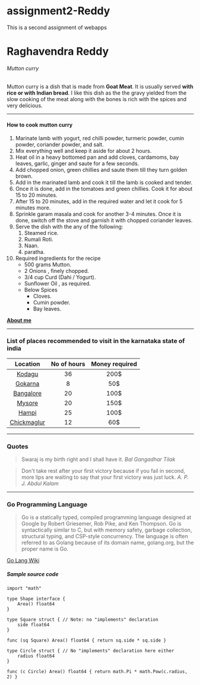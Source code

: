 # assignment2-Reddy
This is a second assignment of webapps

# Raghavendra Reddy
###### Mutton curry

Mutton curry is a dish that is made from **Goat Meat**. It is usually served **with rice or with Indian bread**. I like this dish as the the gravy yielded from the slow cooking of the meat along with the bones is rich with the spices and very delicious.

***

#### How to cook mutton curry
1. Marinate lamb with yogurt, red chilli powder, turmeric powder, cumin powder, coriander powder, and salt.
2. Mix everything well and keep it aside for about 2 hours.
3. Heat oil in a heavy bottomed pan and add cloves, cardamoms, bay leaves, garlic, ginger and saute for a few seconds.
4. Add chopped onion, green chillies and saute them till they turn golden brown.
5. Add in the marinated lamb and cook it till the lamb is cooked and tender.
6. Once it is done, add in the tomatoes and green chillies. Cook it for about 15 to 20 minutes.
7. After 15 to 20 minutes, add in the required water and let it cook for 5 minutes more.
8. Sprinkle garam masala and cook for another 3-4 minutes. Once it is done, switch off the stove and garnish it with chopped coriander leaves.
9. Serve the dish with the any of the following:
    1. Steamed rice.
    2. Rumali Roti.
    3. Naan.
    4. paratha.
10. Required ingredients for the recipe
    * 500 grams Mutton.
    * 2 Onions , finely chopped.
    * 3/4 cup Curd (Dahi / Yogurt).
    * Sunflower Oil , as required.
    * Below Spices
        * Cloves.
        * Cumin powder.
        * Bay leaves.

**[About me](AboutMe.md)**

***

### List of places recommended to visit in the karnataka state of india
|Location|No of hours|Money required|
|:------:|:---------:|:------------:|
|[Kodagu](Images/coorgg.jpg)|36|200$|
|[Gokarna](Images/Gokarna.jpg)|8|50$|
|[Bangalore](Images/Bangalore.jpg)|20|100$|
|[Mysore](Images/mysore.jpg)|20|150$|
|[Hampi](Images/Hampi.jpg)|25|100$|
|[Chickmaglur](Images/chickmaglur.jpg)|12|60$|

***

### Quotes

> Swaraj is my birth right and I shall have it.
                            *Bal Gangadhar Tilak*

>Don't take rest after your first victory because if you fail in second, more lips are waiting to say that your first victory was just luck.
                            *A. P. J. Abdul Kalam*

***

### Go Programming Language
>Go is a statically typed, compiled programming language designed at Google by Robert Griesemer, Rob Pike, and Ken Thompson. Go is syntactically similar to C, but with memory safety, garbage collection, structural typing, and CSP-style concurrency. The language is often referred to as Golang because of its domain name, golang.org, but the proper name is Go.

[Go Lang Wiki](https://en.wikipedia.org/wiki/Go_(programming_language))

##### Sample source code
``` 
import "math"

type Shape interface {
    Area() float64
}

type Square struct { // Note: no "implements" declaration
    side float64
}

func (sq Square) Area() float64 { return sq.side * sq.side }

type Circle struct { // No "implements" declaration here either
    radius float64
}

func (c Circle) Area() float64 { return math.Pi * math.Pow(c.radius, 2) }
```


